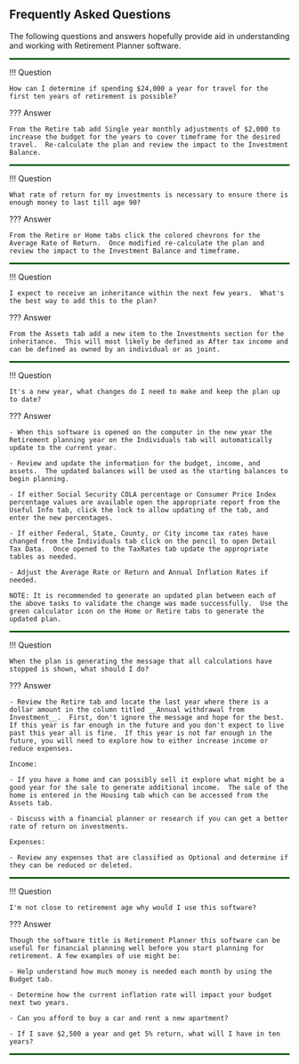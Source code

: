## Frequently Asked Questions

The following questions and answers hopefully provide aid in understanding and working with Retirement Planner software.  

<hr style="border:1px solid green">

!!! Question 

    How can I determine if spending $24,000 a year for travel for the first ten years of retirement is possible?

??? Answer

    From the Retire tab add Single year monthly adjustments of $2,000 to increase the budget for the years to cover timeframe for the desired travel.  Re-calculate the plan and review the impact to the Investment Balance.  

<hr style="border:1px solid green">

!!! Question 

    What rate of return for my investments is necessary to ensure there is enough money to last till age 90?

??? Answer

    From the Retire or Home tabs click the colored chevrons for the Average Rate of Return.  Once modified re-calculate the plan and review the impact to the Investment Balance and timeframe.  

<hr style="border:1px solid green">

!!! Question 

    I expect to receive an inheritance within the next few years.  What's the best way to add this to the plan?  

??? Answer

    From the Assets tab add a new item to the Investments section for the inheritance.  This will most likely be defined as After tax income and can be defined as owned by an individual or as joint.  

<hr style="border:1px solid green">

!!! Question 

    It's a new year, what changes do I need to make and keep the plan up to date?  

??? Answer

    - When this software is opened on the computer in the new year the Retirement planning year on the Individuals tab will automatically update to the current year.

    - Review and update the information for the budget, income, and assets.  The updated balances will be used as the starting balances to begin planning.   

    - If either Social Security COLA percentage or Consumer Price Index percentage values are available open the appropriate report from the Useful Info tab, click the lock to allow updating of the tab, and enter the new percentages.
    
    - If either Federal, State, County, or City income tax rates have changed from the Individuals tab click on the pencil to open Detail Tax Data.  Once opened to the TaxRates tab update the appropriate tables as needed.

    - Adjust the Average Rate or Return and Annual Inflation Rates if needed.
    
    NOTE: It is recommended to generate an updated plan between each of the above tasks to validate the change was made successfully.  Use the green calculator icon on the Home or Retire tabs to generate the updated plan.

<hr style="border:1px solid green">

!!! Question 

    When the plan is generating the message that all calculations have stopped is shown, what should I do?  

??? Answer

    - Review the Retire tab and locate the last year where there is a dollar amount in the column titled __Annual withdrawal from Investment__.  First, don't ignore the message and hope for the best.  If this year is far enough in the future and you don't expect to live past this year all is fine.  If this year is not far enough in the future, you will need to explore how to either increase income or reduce expenses. 

    Income: 

    - If you have a home and can possibly sell it explore what might be a good year for the sale to generate additional income.  The sale of the home is entered in the Housing tab which can be accessed from the Assets tab.

    - Discuss with a financial planner or research if you can get a better rate of return on investments. 

    Expenses:

    - Review any expenses that are classified as Optional and determine if they can be reduced or deleted.

<hr style="border:1px solid green">

!!! Question 

    I'm not close to retirement age why would I use this software?  

??? Answer

    Though the software title is Retirement Planner this software can be useful for financial planning well before you start planning for retirement. A few examples of use might be: 
    
    - Help understand how much money is needed each month by using the Budget tab.
    
    - Determine how the current inflation rate will impact your budget next two years.
    
    - Can you afford to buy a car and rent a new apartment?
    
    - If I save $2,500 a year and get 5% return, what will I have in ten years?

<hr style="border:1px solid green">
